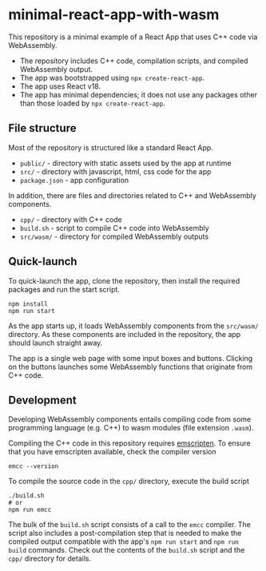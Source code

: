 # minimal-react-app-with-wasm

This repository is a minimal example of a React App that uses C++ code via WebAssembly. 

 - The repository includes C++ code, compilation scripts, and compiled WebAssembly output.
 - The app was bootstrapped using `npx create-react-app`.
 - The app uses React v18.
 - The app has minimal dependencies; it does not use any packages other than those loaded by `npx create-react-app`.


## File structure

Most of the repository is structured like a standard React App.

 - `public/` - directory with static assets used by the app at runtime
 - `src/` - directory with javascript, html, css code for the app
 - `package.json` - app configuration

In addition, there are files and directories related to C++ and WebAssembly components.

 - `cpp/` - directory with C++ code
 - `build.sh` - script to compile C++ code into WebAssembly
 - `src/wasm/` - directory for compiled WebAssembly outputs


## Quick-launch

To quick-launch the app, clone the repository, then install the required packages and run the start script.

```
npm install
npm run start
```

As the app starts up, it loads WebAssembly components from the `src/wasm/` directory. As these components are included in the repository, the app should launch straight away. 

The app is a single web page with some input boxes and buttons. Clicking on the buttons launches some WebAssembly functions that originate from C++ code.


## Development

Developing WebAssembly components entails compiling code from some programming language (e.g. C++) to wasm modules (file extension `.wasm`). 

Compiling the C++ code in this repository requires [emscripten](https://emscripten.org/docs/getting_started/index.html). To ensure that you have emscripten available, check the compiler version 

```
emcc --version
```

To compile the source code in the `cpp/` directory, execute the build script

```
./build.sh
# or
npm run emcc
```

The bulk of the `build.sh` script consists of a call to the `emcc` compiler. The script also includes a post-compilation step that is needed to make the compiled output compatible with the app's `npm run start` and `npm run build` commands. Check out the contents of the `build.sh` script and the `cpp/` directory for details. 


